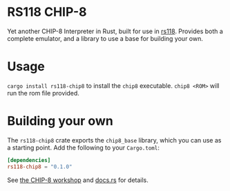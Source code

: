 # RS118 CHIP-8

Yet another CHIP-8 Interpreter in Rust, built for use in [rs118](https://rs118.uwcs.co.uk). Provides both a complete emulator, and a library to use a base for building your own.

# Usage

`cargo install rs118-chip8` to install the `chip8` executable. `chip8 <ROM>` will run the rom file provided.

# Building your own

The `rs118-chip8` crate exports the `chip8_base` library, which you can use as a starting point. Add the following to your `Cargo.toml`:

```toml
[dependencies]
rs118-chip8 = "0.1.0"
```

See [the CHIP-8 workshop](https://rs118.uwcs.co.uk) and [docs.rs](https://docs.rs/crates/rs118-chip8/latest/chip8_base) for details.
